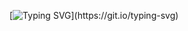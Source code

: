 
[![Typing SVG](https://readme-typing-svg.herokuapp.com?font=Fira+Code&pause=1000&color=01A11F&center=true&multiline=true&width=600&height=75&lines=%D0%97%D0%B4%D1%80%D0%B0%D0%B2%D1%81%D1%82%D0%B2%D1%83%D0%B9%D1%82%D0%B5%2C+%D0%B4%D0%BE%D1%80%D0%BE%D0%B3%D0%B8%D0%B5+%D1%87%D0%BB%D0%B5%D0%BD%D1%8B+%D0%B6%D1%8E%D1%80%D0%B8!;%D0%97%D0%B4%D0%B5%D1%81%D1%8C+%D0%BF%D1%80%D0%B5%D0%B4%D1%81%D1%82%D0%B0%D0%B2%D0%BB%D0%B5%D0%BD%D0%BE+%D0%BE%D0%BF%D0%B8%D1%81%D0%B0%D0%BD%D0%B8%D0%B5+%D0%BD%D0%B0%D1%88%D0%B5%D0%B3%D0%BE+%D0%BF%D1%80%D0%BE%D0%B5%D0%BA%D1%82%D0%B0.)](https://git.io/typing-svg)

 
